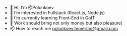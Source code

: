 - 👋 Hi, I’m @Polonkoev
- 👀 I’m interested in Fullstack (React.js, Node.js)
- 🌱 I’m currently learning Front-End in GoIT 
- 💞️ Work should bring not only money but also pleasure)
- 📫 How to reach me polonkoev.temerlan@gmail.com

<!---
Polonkoev/Polonkoev is a ✨ special ✨ repository because its `README.md` (this file) appears on your GitHub profile.
You can click the Preview link to take a look at your changes.
--->
